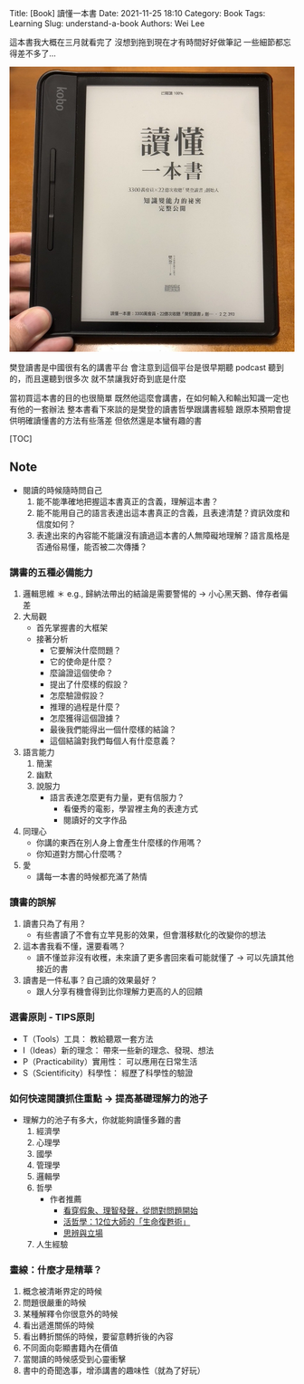 Title: [Book] 讀懂一本書
Date: 2021-11-25 18:10
Category: Book
Tags: Learning
Slug: understand-a-book
Authors: Wei Lee

這本書我大概在三月就看完了
沒想到拖到現在才有時間好好做筆記
一些細節都忘得差不多了...

![understand-a-book](/images/books/understand-a-book.jpg)

<!--more-->

樊登讀書是中國很有名的講書平台
會注意到這個平台是很早期聽 podcast 聽到的，而且還聽到很多次
就不禁讓我好奇到底是什麼

當初買這本書的目的也很簡單
既然他這麼會講書，在如何輸入和輸出知識一定也有他的一套辦法
整本書看下來談的是樊登的讀書哲學跟講書經驗
跟原本預期會提供明確讀懂書的方法有些落差
但依然還是本蠻有趣的書


[TOC]

## Note

* 閱讀的時候隨時問自己
    1. 能不能準確地把握這本書真正的含義，理解這本書？
    2. 能不能用自己的語言表達出這本書真正的含義，且表達清楚？資訊效度和信度如何？
    3. 表達出來的內容能不能讓沒有讀過這本書的人無障礙地理解？語言風格是否通俗易懂，能否被二次傳播？

### 講書的五種必備能力
1. 邏輯思維
    ＊ e.g., 歸納法帶出的結論是需要警惕的 → 小心黑天鵝、倖存者偏差
2. 大局觀
    * 首先掌握書的大框架
    * 接著分析
        * 它要解決什麼問題？
        * 它的使命是什麼？
        * 麼論證這個使命？
        * 提出了什麼樣的假設？
        * 怎麼驗證假設？
        * 推理的過程是什麼？
        * 怎麼獲得這個證據？
        * 最後我們能得出一個什麼樣的結論？
        * 這個結論對我們每個人有什麼意義？
3. 語言能力
    1. 簡潔
    2. 幽默
    3. 說服力
        * 語言表達怎麼更有力量，更有信服力？
            * 看優秀的電影，學習裡主角的表達方式
            * 閱讀好的文字作品
4. 同理心
    * 你講的東西在別人身上會產生什麼樣的作用嗎？
    * 你知道對方關心什麼嗎？
5. 愛
    * 講每一本書的時候都充滿了熱情

### 讀書的誤解
1. 讀書只為了有用？
    * 有些書讀了不會有立竿見影的效果，但會潛移默化的改變你的想法
2. 這本書我看不懂，還要看嗎？
    * 讀不懂並非沒有收穫，未來讀了更多書回來看可能就懂了 → 可以先讀其他接近的書
3. 讀書是一件私事？自己讀的效果最好？
    * 跟人分享有機會得到比你理解力更高的人的回饋

### 選書原則 - TIPS原則
* T（Tools）工具： 教給聽眾一套方法
* I（Ideas）新的理念： 帶來一些新的理念、發現、想法
* P（Practicability）實用性： 可以應用在日常生活
* S（Scientificity）科學性： 經歷了科學性的驗證

### 如何快速閱讀抓住重點 → 提高基礎理解力的池子
* 理解力的池子有多大，你就能夠讀懂多難的書
    1. 經濟學
    2. 心理學
    3. 國學
    4. 管理學
    5. 邏輯學
    6. 哲學
        * 作者推薦
            * [看穿假象、理智發聲，從問對問題開始](https://www.kobo.com/tw/zh/ebook/w62aGpf2hj-NM-4b-Ca0vQ)
            * [活哲學：12位大師的「生命復甦術」](https://www.books.com.tw/products/0010672514?sloc=main)
            * [思辨與立場](https://www.books.com.tw/products/CN11382605)
    7. 人生經驗

### 畫線：什麼才是精華？
1. 概念被清晰界定的時候
2. 問題很嚴重的時候
3. 某種解釋令你很意外的時候
4. 看出遞進關係的時候
5. 看出轉折關係的時候，要留意轉折後的內容
6. 不同面向彰顯書籍內在價值
7. 當閱讀的時候感受到心靈衝擊
8. 書中的奇聞逸事，增添講書的趣味性（就為了好玩）
